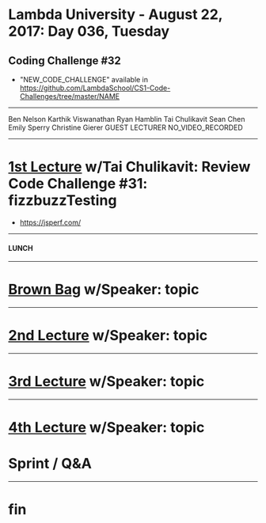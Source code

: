 # Lambda University - August 22, 2017: Day 036, Tuesday
## Coding Challenge #32
- "NEW_CODE_CHALLENGE" available in https://github.com/LambdaSchool/CS1-Code-Challenges/tree/master/NAME
***
Ben Nelson
Karthik Viswanathan
Ryan Hamblin
Tai Chulikavit
Sean Chen
Emily Sperry
Christine Gierer
GUEST LECTURER
NO_VIDEO_RECORDED
***
# [1st Lecture](VIDEO_RECORDED_NOT_POSTED) w/Tai Chulikavit: Review Code Challenge #31: fizzbuzzTesting
- https://jsperf.com/

***
#### LUNCH
***
# [Brown Bag](VIDEO_RECORDED_NOT_POSTED) w/Speaker: topic
***
# [2nd Lecture](VIDEO_RECORDED_NOT_POSTED) w/Speaker: topic
***
# [3rd Lecture](VIDEO_RECORDED_NOT_POSTED) w/Speaker: topic
***
# [4th Lecture](VIDEO_RECORDED_NOT_POSTED) w/Speaker: topic
# Sprint / Q&A
***
# fin
